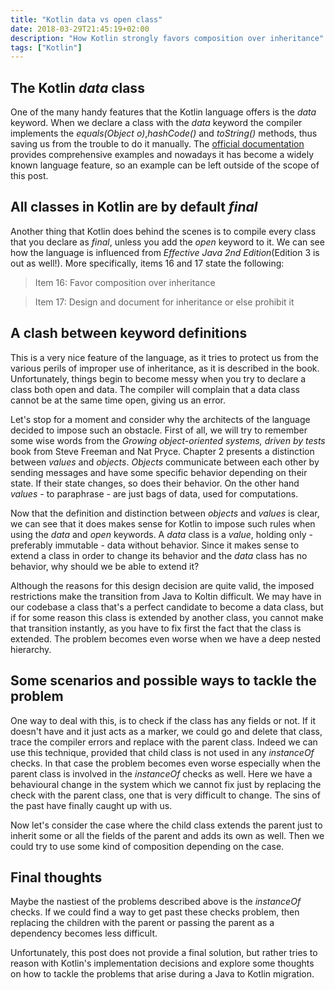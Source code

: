```yaml
---
title: "Kotlin data vs open class"
date: 2018-03-29T21:45:19+02:00
description: "How Kotlin strongly favors composition over inheritance"
tags: ["Kotlin"]
---
```


## The Kotlin *data* class

One of the many handy features that the Kotlin language offers is the *data* keyword. When we declare a class with the *data* keyword the compiler implements the *equals(Object o)*,*hashCode()* and *toString()* methods, thus saving us from the trouble to do it manually. The [official documentation](https://kotlinlang.org/docs/reference/data-classes.html) provides comprehensive examples and nowadays it has become a widely known language feature, so an example can be left outside of the scope of this post.

## All classes in Kotlin are by default *final*

Another thing that Kotlin does behind the scenes is to compile every class that you declare as *final*, unless you add the *open* keyword to it. We can see how the language is influenced from *Effective Java 2nd Edition*(Edition 3 is out as well!). More specifically, items 16 and 17 state the following:

> Item 16: Favor composition over inheritance

> Item 17: Design and document for inheritance or else prohibit it

## A clash between keyword definitions

This is a very nice feature of the language, as it tries to protect us from the various perils of improper use of inheritance, as it is described in the book. Unfortunately, things begin to become messy when you try to declare a class both open and data. The compiler will complain that a data class cannot be at the same time open, giving us an error.

Let's stop for a moment and consider why the architects of the language decided to impose such an obstacle. First of all, we will try to remember some wise words from the *Growing object-oriented systems, driven by tests* book from Steve Freeman and Nat Pryce. Chapter 2 presents a distinction between *values* and *objects*. *Objects* communicate between each other by sending messages and have some specific behavior depending on their state. If their state changes, so does their behavior. On the other hand *values* - to paraphrase - are just bags of data, used for computations.

Now that the definition and distinction between *objects* and *values* is clear, we can see that it does makes sense for Kotlin to impose such rules when using the *data* and *open* keywords. A *data* class is a *value*, holding only - preferably immutable -  data without behavior. Since it makes sense to extend a class in order to change its behavior and the *data* class has no behavior, why should we be able to extend it?

Although the reasons for this design decision are quite valid, the imposed restrictions make the transition from Java to Koltin difficult. We may have in our codebase a class that's a perfect candidate to become a data class, but if for some reason this class is extended by another class, you cannot make that transition instantly, as you have to fix first the fact that the class is extended. The problem becomes even worse when we have a deep nested hierarchy.

## Some scenarios and possible ways to tackle the problem

One way to deal with this, is to check if the class has any fields or not. If it doesn't have and it just acts as a marker, we could go and delete that class, trace the compiler errors and replace with the parent class. Indeed we can use this technique, provided that child class is not used in any *instanceOf* checks. In that case the problem becomes even worse especially when the parent class is involved in the *instanceOf* checks as well. Here we have a behavioural change in the system which we cannot fix just by replacing the check with the parent class, one that is very difficult to change. The sins of the past have finally caught up with us.

Now let's consider the case where the child class extends the parent just to inherit some or all the fields of the parent and adds its own as well. Then we could try to use some kind of composition depending on the case.

## Final thoughts

Maybe the nastiest of the problems described above is the *instanceOf* checks. If we could find a way to get past these checks problem, then replacing the children with the parent or passing the parent as a dependency becomes less difficult.

Unfortunately, this post does not provide a final solution, but rather tries to reason with Kotlin's implementation decisions and explore some thoughts on how to tackle the problems that arise during a Java to Kotlin migration.
